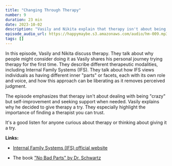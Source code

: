 ```yaml
---
title: "Changing Through Therapy"
number: 9
duration: 23 min
date: 2023-10-02
description: "Vasily and Nikita explain that therapy isn't about being crazy and that finding a therapist you trust is important. It's a good listen for anyone thinking about giving it a try."
episode_audio_url: https://happymaybe.s3.amazonaws.com/audio/hm-009.mp3
tags: []
---
```


<p>In this episode, Vasily and Nikita discuss therapy. They talk about why people might consider doing it as Vasily shares his personal journey trying therapy for the first time. They describe different therapeutic modalities, including Internal Family Systems (IFS). They talk about how IFS views individuals as having different inner "parts" or facets, each with its own role and voice, and how this approach can be liberating as it removes perceived judgment.</p><p>The episode emphasizes that therapy isn't about dealing with being "crazy" but self-improvement and seeking support when needed. Vasily explains why he decided to give therapy a try. They especially highlight the importance of finding a therapist you can trust.</p><p>It's a good listen for anyone curious about therapy or thinking about giving it a try.</p><p><strong>Links:</strong></p><ul><li><p><a target="_blank" rel="noopener noreferrer nofollow" href="https://ifs-institute.com/&nbsp;">Internal Family Systems (IFS) official website</a>&nbsp;</p></li><li><p>The book <a target="_blank" rel="noopener noreferrer nofollow" href="https://www.amazon.com/No-Bad-Parts-Restoring-Wholeness-ebook/dp/B096NHMV2R&nbsp;">"No Bad Parts" by Dr. Schwartz</a></p></li></ul>
